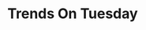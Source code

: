 ---
# This topic lives at
# https://digital.gov/topics/trends-on-tuesday

slug: "trends-on-tuesday"

# Topic Title
title: "Trends On Tuesday"

# description — keep it short and clear
summary: ""


# Weight
weight: 1

# For more information on managing topics,
# see https://github.com/GSA/digitalgov.gov/wiki
---